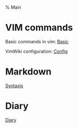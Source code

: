 % Main

# VIM commands

Basic commands in vim: [Basic](basic.md) 

VimWiki configuration: [Config](vimwiki-config.md) 


# Markdown
[Syntaxis](mdsynt.md)

# Diary
[Diary](diary/diary.md)
